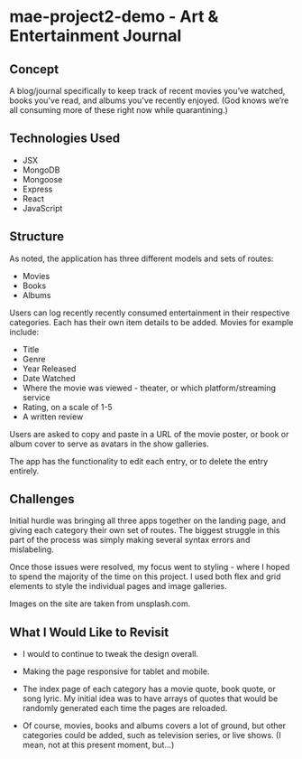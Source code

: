 # mae-project2-demo - Art & Entertainment Journal


## Concept

A blog/journal specifically to keep track of recent movies you’ve watched, books you've read, and albums you've recently enjoyed. (God knows we’re all consuming more of these right now while quarantining.) 

## Technologies Used

- JSX
- MongoDB
- Mongoose
- Express
- React
- JavaScript

## Structure

As noted, the application has three different models and sets of routes:

- Movies
- Books
- Albums

Users can log recently recently consumed entertainment in their respective categories. Each has their own item details to be added. Movies for example include:

- Title
- Genre
- Year Released
- Date Watched
- Where the movie was viewed - theater, or which platform/streaming service
- Rating, on a scale of 1-5
- A written review

Users are asked to copy and paste in a URL of the movie poster, or book or album cover to serve as avatars in the show galleries. 

The app has the functionality to edit each entry, or to delete the entry entirely. 

## Challenges

Initial hurdle was bringing all three apps together on the landing page, and giving each category their own set of routes. The biggest struggle in this part of the process was simply making several syntax errors and mislabeling. 

Once those issues were resolved, my focus went to styling - where I hoped to spend the majority of the time on this project. I used both flex and grid elements to style the individual pages and image galleries. 

Images on the site are taken from unsplash.com.

## What I Would Like to Revisit

- I would to continue to tweak the design overall.

- Making the page responsive for tablet and mobile.

- The index page of each category has a movie quote, book quote, or song lyric. My initial idea was to have arrays of quotes that would be randomly generated each time the pages are reloaded.

- Of course, movies, books and albums covers a lot of ground, but other categories could be added, such as television series, or live shows. (I mean, not at this present moment, but...) 










